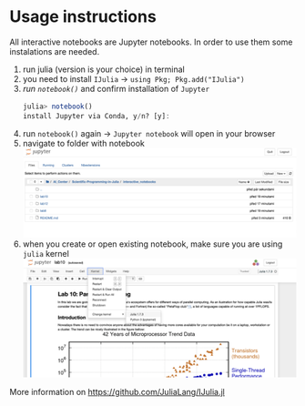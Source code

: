 # Usage instructions
All interactive notebooks are Jupyter notebooks. 
In order to use them some instalations are needed.

1) run julia (version is your choice) in terminal
2) you need to install `IJulia` -> `using Pkg; Pkg.add("IJulia")`
3) *run `notebook()`* and confirm installation of `Jupyter`
    ```julia
    julia> notebook()
    install Jupyter via Conda, y/n? [y]:
    ```
4) run `notebook()` again -> `Jupyter notebook` will open in your browser
5) navigate to folder with notebook
    ![navigate](jupyter-example.png)
6) when you create or open existing notebook, make sure you are using `julia` kernel
    ![kernel-change](kernel-change.png)




More information on https://github.com/JuliaLang/IJulia.jl
